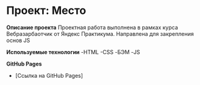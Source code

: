 # Проект: Место

**Описание проекта**
Проектная работа выполнена в рамках курса Вебразарбаотчик от Яндекс Практикума.
Направлена для закрепления основ JS

**Используемые технологии**
-HTML
-CSS
-БЭМ
-JS

**GitHub Pages**

- [Ссылка на GitHub Pages]
